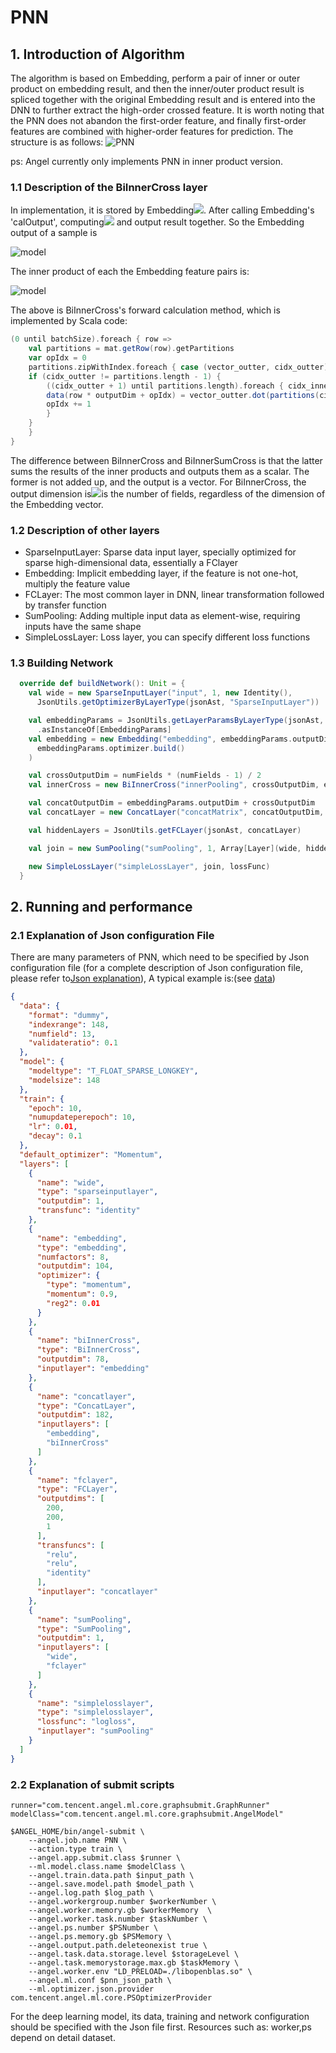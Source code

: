 # PNN

## 1. Introduction of Algorithm
The algorithm is based on Embedding, perform a pair of inner or outer product on embedding result, and then the inner/outer product result is spliced together with the original Embedding result and is entered into the DNN to further extract the high-order crossed feature. It is worth noting that the PNN does not abandon the first-order feature, and finally first-order features are combined with higher-order features for prediction. The structure is as follows:
![PNN](../img/pnn.png)

ps: Angel currently only implements PNN in inner product version.

### 1.1 Description of the BiInnerCross layer
In implementation, it is stored by Embedding![](http://latex.codecogs.com/png.latex?\bold{v}_i). After calling Embedding's 'calOutput', computing![](http://latex.codecogs.com/png.latex?x_i\bold{v}_i) and output result together. So the Embedding output of a sample is 

![model](http://latex.codecogs.com/png.latex?\dpi{150}(x_1\bold{v}_1,x_2\bold{v}_2,x_3\bold{v}_3,\cdots,x_k\bold{v}_k)=(\bold{u}_1,\bold{u}_2,\bold{u}_3,\cdots,\bold{u}_k))

The inner product of each the Embedding feature pairs is:

![model](http://latex.codecogs.com/png.latex?\dpi{150}(\bold{u}_1^T\bold{u}_2,\bold{u}_1^T\bold{u}_3,\bold{u}_1^T\bold{u}_4,\cdots,\bold{u}_{k-1}^T\bold{u}_k))

The above is BiInnerCross's forward calculation method, which is implemented by Scala code:

```scala
(0 until batchSize).foreach { row =>
    val partitions = mat.getRow(row).getPartitions
    var opIdx = 0
    partitions.zipWithIndex.foreach { case (vector_outter, cidx_outter) =>
    if (cidx_outter != partitions.length - 1) {
        ((cidx_outter + 1) until partitions.length).foreach { cidx_inner =>
        data(row * outputDim + opIdx) = vector_outter.dot(partitions(cidx_inner))
        opIdx += 1
        }
    }
    }
}
```
The difference between BiInnerCross and BiInnerSumCross is that the latter sums the results of the inner products and outputs them as a scalar. The former is not added up, and the output is a vector. For BiInnerCross, the output dimension is![](http://latex.codecogs.com/png.latex?\dpi{80}C_k^2,k)is the number of fields, regardless of the dimension of the Embedding vector.

### 1.2 Description of other layers
- SparseInputLayer: Sparse data input layer, specially optimized for sparse high-dimensional data, essentially a FClayer
- Embedding: Implicit embedding layer, if the feature is not one-hot, multiply the feature value
- FCLayer: The most common layer in DNN, linear transformation followed by transfer function
- SumPooling: Adding multiple input data as element-wise, requiring inputs have the same shape
- SimpleLossLayer: Loss layer, you can specify different loss functions

### 1.3 Building Network
```scala
  override def buildNetwork(): Unit = {
    val wide = new SparseInputLayer("input", 1, new Identity(),
      JsonUtils.getOptimizerByLayerType(jsonAst, "SparseInputLayer"))

    val embeddingParams = JsonUtils.getLayerParamsByLayerType(jsonAst, "Embedding")
      .asInstanceOf[EmbeddingParams]
    val embedding = new Embedding("embedding", embeddingParams.outputDim, embeddingParams.numFactors,
      embeddingParams.optimizer.build()
    )

    val crossOutputDim = numFields * (numFields - 1) / 2
    val innerCross = new BiInnerCross("innerPooling", crossOutputDim, embedding)

    val concatOutputDim = embeddingParams.outputDim + crossOutputDim
    val concatLayer = new ConcatLayer("concatMatrix", concatOutputDim, Array[Layer](embedding, innerCross))

    val hiddenLayers = JsonUtils.getFCLayer(jsonAst, concatLayer)

    val join = new SumPooling("sumPooling", 1, Array[Layer](wide, hiddenLayers))

    new SimpleLossLayer("simpleLossLayer", join, lossFunc)
  }
```

## 2.  Running and performance
### 2.1 Explanation of Json configuration File
There are many parameters of PNN, which need to be specified by Json configuration file (for a complete description of Json configuration file, please refer to[Json explanation](../basic/json_conf_en.md)), A typical example is:(see [data](https://github.com/Angel-ML/angel/tree/master/data/census))

```json
{
  "data": {
    "format": "dummy",
    "indexrange": 148,
    "numfield": 13,
    "validateratio": 0.1
  },
  "model": {
    "modeltype": "T_FLOAT_SPARSE_LONGKEY",
    "modelsize": 148
  },
  "train": {
    "epoch": 10,
    "numupdateperepoch": 10,
    "lr": 0.01,
    "decay": 0.1
  },
  "default_optimizer": "Momentum",
  "layers": [
    {
      "name": "wide",
      "type": "sparseinputlayer",
      "outputdim": 1,
      "transfunc": "identity"
    },
    {
      "name": "embedding",
      "type": "embedding",
      "numfactors": 8,
      "outputdim": 104,
      "optimizer": {
        "type": "momentum",
        "momentum": 0.9,
        "reg2": 0.01
      }
    },
    {
      "name": "biInnerCross",
      "type": "BiInnerCross",
      "outputdim": 78,
      "inputlayer": "embedding"
    },
    {
      "name": "concatlayer",
      "type": "ConcatLayer",
      "outputdim": 182,
      "inputlayers": [
        "embedding",
        "biInnerCross"
      ]
    },
    {
      "name": "fclayer",
      "type": "FCLayer",
      "outputdims": [
        200,
        200,
        1
      ],
      "transfuncs": [
        "relu",
        "relu",
        "identity"
      ],
      "inputlayer": "concatlayer"
    },
    {
      "name": "sumPooling",
      "type": "SumPooling",
      "outputdim": 1,
      "inputlayers": [
        "wide",
        "fclayer"
      ]
    },
    {
      "name": "simplelosslayer",
      "type": "simplelosslayer",
      "lossfunc": "logloss",
      "inputlayer": "sumPooling"
    }
  ]
}

```

### 2.2 Explanation of submit scripts

```shell
runner="com.tencent.angel.ml.core.graphsubmit.GraphRunner"
modelClass="com.tencent.angel.ml.core.graphsubmit.AngelModel"

$ANGEL_HOME/bin/angel-submit \
    --angel.job.name PNN \
    --action.type train \
    --angel.app.submit.class $runner \
    --ml.model.class.name $modelClass \
    --angel.train.data.path $input_path \
    --angel.save.model.path $model_path \
    --angel.log.path $log_path \
    --angel.workergroup.number $workerNumber \
    --angel.worker.memory.gb $workerMemory  \
    --angel.worker.task.number $taskNumber \
    --angel.ps.number $PSNumber \
    --angel.ps.memory.gb $PSMemory \
    --angel.output.path.deleteonexist true \
    --angel.task.data.storage.level $storageLevel \
    --angel.task.memorystorage.max.gb $taskMemory \
    --angel.worker.env "LD_PRELOAD=./libopenblas.so" \
    --angel.ml.conf $pnn_json_path \
    --ml.optimizer.json.provider com.tencent.angel.ml.core.PSOptimizerProvider
```

For the deep learning model, its data, training and network configuration should be specified with the Json file first.
Resources such as: worker,ps depend on detail dataset.

